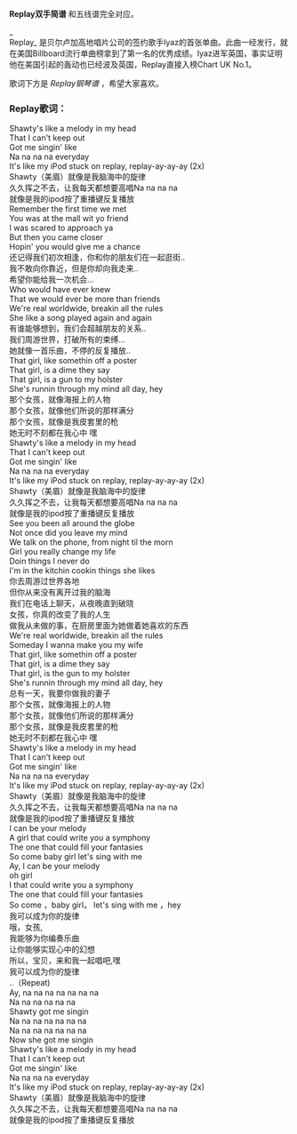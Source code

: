 

**Replay双手简谱** 和五线谱完全对应。

_  
Replay_
是贝尔卢加高地唱片公司的签约歌手Iyaz的首张单曲。此曲一经发行，就在美国Billboard流行单曲榜拿到了第一名的优秀成绩。Iyaz进军英国，事实证明他在美国引起的轰动也已经波及英国，Replay直接入榜Chart
UK No.1。

  
歌词下方是 _Replay钢琴谱_ ，希望大家喜欢。

### Replay歌词：

Shawty's like a melody in my head  
That I can't keep out  
Got me singin' like  
Na na na na everyday  
It's like my iPod stuck on replay, replay-ay-ay-ay (2x)  
Shawty（美眉）就像是我脑海中的旋律  
久久挥之不去，让我每天都想要高唱Na na na na  
就像是我的ipod按了重播键反复播放  
Remember the first time we met  
You was at the mall wit yo friend  
I was scared to approach ya  
But then you came closer  
Hopin' you would give me a chance  
还记得我们初次相逢，你和你的朋友们在一起逛街..  
我不敢向你靠近，但是你却向我走来..  
希望你能给我一次机会...  
Who would have ever knew  
That we would ever be more than friends  
We're real worldwide, breakin all the rules  
She like a song played again and again  
有谁能够想到，我们会超越朋友的关系..  
我们周游世界，打破所有的束缚...  
她就像一首乐曲，不停的反复播放..  
That girl, like somethin off a poster  
That girl, is a dime they say  
That girl, is a gun to my holster  
She's runnin through my mind all day, hey  
那个女孩，就像海报上的人物  
那个女孩，就像他们所说的那样满分  
那个女孩，就像是我皮套里的枪  
她无时不刻都在我心中 嘿  
Shawty's like a melody in my head  
That I can't keep out  
Got me singin' like  
Na na na na everyday  
It's like my iPod stuck on replay, replay-ay-ay-ay (2x)  
Shawty（美眉）就像是我脑海中的旋律  
久久挥之不去，让我每天都想要高唱Na na na na  
就像是我的ipod按了重播键反复播放  
See you been all around the globe  
Not once did you leave my mind  
We talk on the phone, from night til the morn  
Girl you really change my life  
Doin things I never do  
I'm in the kitchin cookin things she likes  
你去周游过世界各地  
但你从来没有离开过我的脑海  
我们在电话上聊天，从夜晚直到破晓  
女孩，你真的改变了我的人生  
做我从未做的事，在厨房里面为她做着她喜欢的东西  
We're real worldwide, breakin all the rules  
Someday I wanna make you my wife  
That girl, like somethin off a poster  
That girl, is a dime they say  
That girl, is the gun to my holster  
She's runnin through my mind all day, hey  
总有一天，我要你做我的妻子  
那个女孩，就像海报上的人物  
那个女孩，就像他们所说的那样满分  
那个女孩，就像是我皮套里的枪  
她无时不刻都在我心中 嘿  
Shawty's like a melody in my head  
That I can't keep out  
Got me singin' like  
Na na na na everyday  
It's like my iPod stuck on replay, replay-ay-ay-ay (2x)  
Shawty（美眉）就像是我脑海中的旋律  
久久挥之不去，让我每天都想要高唱Na na na na  
就像是我的ipod按了重播键反复播放  
I can be your melody  
A girl that could write you a symphony  
The one that could fill your fantasies  
So come baby girl let's sing with me  
Ay, I can be your melody  
oh girl  
I that could write you a symphony  
The one that could fill your fantasies  
So come ，baby girl， let's sing with me ，hey  
我可以成为你的旋律  
哦，女孩,  
我能够为你编奏乐曲  
让你能够实现心中的幻想  
所以，宝贝，来和我一起唱吧,嘿  
我可以成为你的旋律  
..（Repeat)  
Ay, na na na na na na na  
Na na na na na na  
Shawty got me singin  
Na na na na na na na  
Na na na na na na na  
Now she got me singin  
Shawty's like a melody in my head  
That I can't keep out  
Got me singin' like  
Na na na na everyday  
It's like my iPod stuck on replay, replay-ay-ay-ay (2x)  
Shawty（美眉）就像是我脑海中的旋律  
久久挥之不去，让我每天都想要高唱Na na na na  
就像是我的ipod按了重播键反复播放

